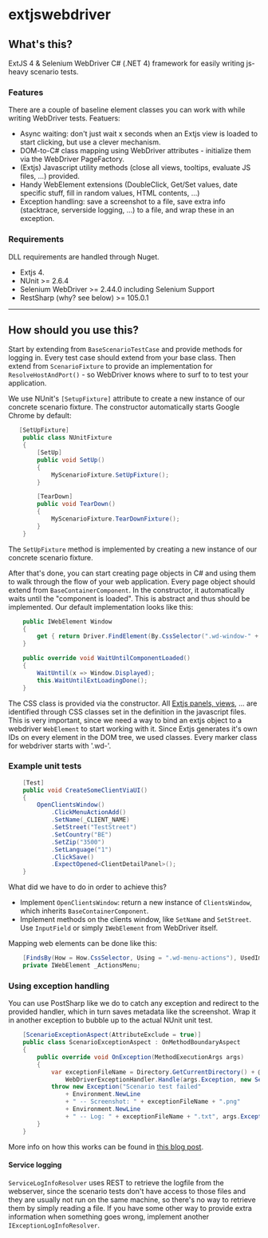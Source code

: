 # extjswebdriver

## What's this?

ExtJS 4 &amp; Selenium WebDriver C# (.NET 4) framework for easily writing js-heavy scenario tests. 

### Features

There are a couple of baseline element classes you can work with while writing WebDriver tests. Featuers:

* Async waiting: don't just wait x seconds when an Extjs view is loaded to start clicking, but use a clever mechanism.
* DOM-to-C# class mapping using WebDriver attributes - initialize them via the WebDriver PageFactory.
* (Extjs) Javascript utility methods (close all views, tooltips, evaluate JS files, ...) provided.
* Handy WebElement extensions (DoubleClick, Get/Set values, date specific stuff, fill in random values, HTML contents, ...)
* Exception handling: save a screenshot to a file, save extra info (stacktrace, serverside logging, ...) to a file, and wrap these in an exception.

### Requirements

DLL requirements are handled through Nuget.

* Extjs 4. 
* NUnit >= 2.6.4
* Selenium WebDriver >= 2.44.0 including Selenium Support
* RestSharp (why? see below) >= 105.0.1

* * *

## How should you use this?

Start by extending from `BaseScenarioTestCase` and provide methods for logging in. Every test case should extend from your base class.
Then extend from `ScenarioFixture` to provide an implementation for `ResolveHostAndPort()` - so WebDriver knows where to surf to to test your application.

We use NUnit's `[SetupFixture]` attribute to create a new instance of our concrete scenario fixture. The constructor automatically starts Google Chrome by default:

```C#
   [SetUpFixture]
    public class NUnitFixture
    {
        [SetUp]
        public void SetUp()
        {
            MyScenarioFixture.SetUpFixture();
        }

        [TearDown]
        public void TearDown()
        {
            MyScenarioFixture.TearDownFixture();
        }
    }
```

The `SetUpFixture` method is implemented by creating a new instance of our concrete scenario fixture.

After that's done, you can start creating page objects in C# and using them to walk through the flow of your web application. Every page object should extend from `BaseContainerComponent`.
In the constructor, it automatically waits until the "component is loaded". This is abstract and thus should be implemented. Our default implementation looks like this:

```C#
    public IWebElement Window
    {
        get { return Driver.FindElement(By.CssSelector(".wd-window-" + CssClassname)); }
    }

    public override void WaitUntilComponentLoaded()
    {
        WaitUntil(x => Window.Displayed);
        this.WaitUntilExtLoadingDone();
    }
```

The CSS class is provided via the constructor. All <a href="http://docs.sencha.com/extjs/4.1.3/#!/api/Ext.tree.View" target="_blank">Extjs panels, views</a>, ... are identified through CSS classes set in the definition in the javascript files. This is very important, since we need a way to bind an extjs object to a webdriver `WebElement` to start working with it. Since Extjs generates it's own IDs on every element in the DOM tree, we used classes. Every marker class for webdriver starts with '.wd-'.

### Example unit tests

```C#
    [Test]
    public void CreateSomeClientViaUI()
    {
        OpenClientsWindow()
            .ClickMenuActionAdd()
            .SetName(_CLIENT_NAME)
            .SetStreet("TestStreet")
            .SetCountry("BE")
            .SetZip("3500")
            .SetLanguage("1")
            .ClickSave()
            .ExpectOpened<ClientDetailPanel>();
    }
```

What did we have to do in order to achieve this?

- Implement `OpenClientsWindow`: return a new instance of `ClientsWindow`, which inherits `BaseContainerComponent`.
- Implement methods on the clients window, like `SetName` and `SetStreet`. Use `InputField` or simply `IWebElement` from WebDriver itself. 

Mapping web elements can be done like this:

```C#
    [FindsBy(How = How.CssSelector, Using = ".wd-menu-actions"), UsedImplicitly]
    private IWebElement _ActionsMenu;
```

### Using exception handling

You can use PostSharp like we do to catch any exception and redirect to the provided handler, which in turn saves metadata like the screenshot. Wrap it in another exception to bubble up to the actual NUnit unit test.

```C#
    [ScenarioExceptionAspect(AttributeExclude = true)]
    public class ScenarioExceptionAspect : OnMethodBoundaryAspect
    {
        public override void OnException(MethodExecutionArgs args)
        {
            var exceptionFileName = Directory.GetCurrentDirectory() + @"/" +
                WebDriverExceptionHandler.Handle(args.Exception, new ServiceLogInfoResolver("log/serviceLog.txt"));
            throw new Exception("Scenario test failed"
                + Environment.NewLine
                + " -- Screenshot: " + exceptionFileName + ".png"
                + Environment.NewLine
                + " -- Log: " + exceptionFileName + ".txt", args.Exception);
        }
    }
```

More info on how this works can be found in <a href="http://brainbaking.com/webdriver-exception-handling/" target="_blank">this blog post</a>.

#### Service logging

`ServiceLogInfoResolver` uses REST to retrieve the logfile from the webserver, since the scenario tests don't have access to those files and they are usually not run on the same machine, so there's no way to retrieve them by simply reading a file. If you have some other way to provide extra information when something goes wrong, implement another `IExceptionLogInfoResolver`. 

